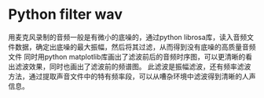 # Python filter wav
用麦克风录制的音频一般是有微小的底噪的，通过python librosa库，读入音频文件数据，确定出底噪的最大振幅，然后将其过滤，从而得到没有底噪的高质量音频文件
同时用python matplotlib库画出了滤波前后的音频时序图，可以更清晰的看出滤波效果，同时也画出了滤波前的频谱图。
此滤波是振幅滤波，还有频率滤波方法，通过提取声音文件中的特有频率段，可以从嘈杂环境中滤波得到清晰的人声信息。
